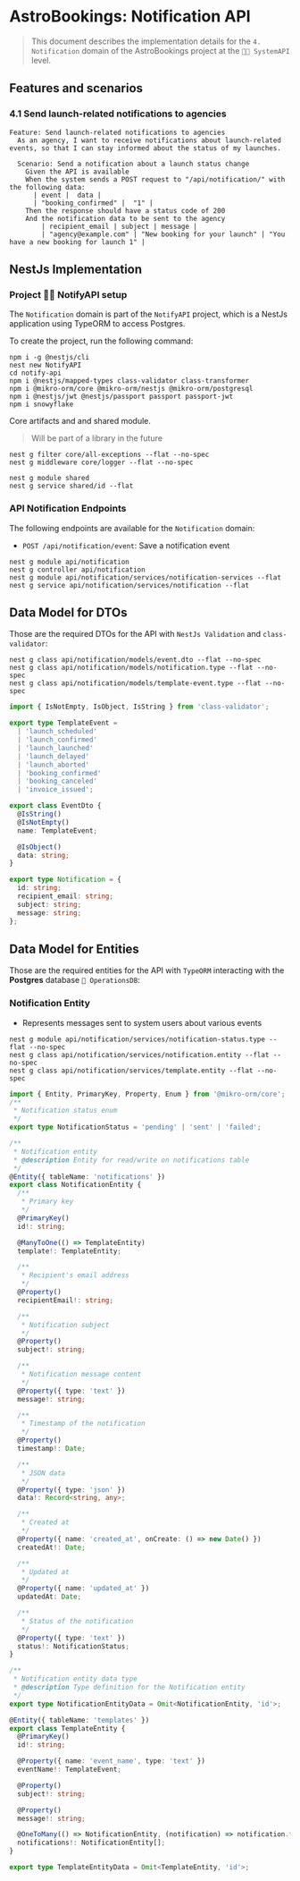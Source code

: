 # AstroBookings: Notification API

> This document describes the implementation details for the `4. Notification` domain of the AstroBookings project at the `🧑‍💼 SystemAPI` level.

## Features and scenarios

### 4.1 Send launch-related notifications to agencies

```gherkin
Feature: Send launch-related notifications to agencies
  As an agency, I want to receive notifications about launch-related events, so that I can stay informed about the status of my launches.

  Scenario: Send a notification about a launch status change
    Given the API is available
    When the system sends a POST request to "/api/notification/" with the following data:
      | event |  data |
      | "booking_confirmed" |  "1" |
    Then the response should have a status code of 200
    And the notification data to be sent to the agency
        | recipient_email | subject | message |
        | "agency@example.com" | "New booking for your launch" | "You have a new booking for launch 1" |
```

## NestJs Implementation

### Project 🧑‍💼 NotifyAPI setup

The `Notification` domain is part of the `NotifyAPI` project, which is a NestJs application using TypeORM to access Postgres.

To create the project, run the following command:

```shell
npm i -g @nestjs/cli
nest new NotifyAPI
cd notify-api
npm i @nestjs/mapped-types class-validator class-transformer
npm i @mikro-orm/core @mikro-orm/nestjs @mikro-orm/postgresql
npm i @nestjs/jwt @nestjs/passport passport passport-jwt
npm i snowyflake
```

Core artifacts and and shared module.

> Will be part of a library in the future

```shell
nest g filter core/all-exceptions --flat --no-spec
nest g middleware core/logger --flat --no-spec

nest g module shared
nest g service shared/id --flat
```

### API Notification Endpoints

The following endpoints are available for the `Notification` domain:

- `POST /api/notification/event`: Save a notification event

```shell
nest g module api/notification
nest g controller api/notification
nest g module api/notification/services/notification-services --flat
nest g service api/notification/services/notification --flat
```

## Data Model for DTOs

Those are the required DTOs for the API with `NestJs Validation` and `class-validator`:

```shell
nest g class api/notification/models/event.dto --flat --no-spec
nest g class api/notification/models/notification.type --flat --no-spec
nest g class api/notification/models/template-event.type --flat --no-spec

```

```typescript
import { IsNotEmpty, IsObject, IsString } from 'class-validator';

export type TemplateEvent =
  | 'launch_scheduled'
  | 'launch_confirmed'
  | 'launch_launched'
  | 'launch_delayed'
  | 'launch_aborted'
  | 'booking_confirmed'
  | 'booking_canceled'
  | 'invoice_issued';

export class EventDto {
  @IsString()
  @IsNotEmpty()
  name: TemplateEvent;

  @IsObject()
  data: string;
}

export type Notification = {
  id: string;
  recipient_email: string;
  subject: string;
  message: string;
};
```

## Data Model for Entities

Those are the required entities for the API with `TypeORM` interacting with the **Postgres** database `📇 OperationsDB`:

### Notification Entity

- Represents messages sent to system users about various events

```shell
nest g module api/notification/services/notification-status.type --flat --no-spec
nest g class api/notification/services/notification.entity --flat --no-spec
nest g class api/notification/services/template.entity --flat --no-spec
```

```typescript
import { Entity, PrimaryKey, Property, Enum } from '@mikro-orm/core';
/**
 * Notification status enum
 */
export type NotificationStatus = 'pending' | 'sent' | 'failed';

/**
 * Notification entity
 * @description Entity for read/write on notifications table
 */
@Entity({ tableName: 'notifications' })
export class NotificationEntity {
  /**
   * Primary key
   */
  @PrimaryKey()
  id!: string;

  @ManyToOne(() => TemplateEntity)
  template!: TemplateEntity;

  /**
   * Recipient's email address
   */
  @Property()
  recipientEmail!: string;

  /**
   * Notification subject
   */
  @Property()
  subject!: string;

  /**
   * Notification message content
   */
  @Property({ type: 'text' })
  message!: string;

  /**
   * Timestamp of the notification
   */
  @Property()
  timestamp!: Date;

  /**
   * JSON data
   */
  @Property({ type: 'json' })
  data!: Record<string, any>;

  /**
   * Created at
   */
  @Property({ name: 'created_at', onCreate: () => new Date() })
  createdAt!: Date;

  /**
   * Updated at
   */
  @Property({ name: 'updated_at' })
  updatedAt: Date;

  /**
   * Status of the notification
   */
  @Property({ type: 'text' })
  status!: NotificationStatus;
}

/**
 * Notification entity data type
 * @description Type definition for the Notification entity
 */
export type NotificationEntityData = Omit<NotificationEntity, 'id'>;

@Entity({ tableName: 'templates' })
export class TemplateEntity {
  @PrimaryKey()
  id!: string;

  @Property({ name: 'event_name', type: 'text' })
  eventName!: TemplateEvent;

  @Property()
  subject!: string;

  @Property()
  message!: string;

  @OneToMany(() => NotificationEntity, (notification) => notification.template)
  notifications!: NotificationEntity[];
}

export type TemplateEntityData = Omit<TemplateEntity, 'id'>;
```
